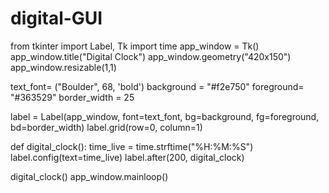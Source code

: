 # digital-GUI
from tkinter import Label, Tk 
import time
app_window = Tk() 
app_window.title("Digital Clock") 
app_window.geometry("420x150") 
app_window.resizable(1,1)

text_font= ("Boulder", 68, 'bold')
background = "#f2e750"
foreground= "#363529"
border_width = 25

label = Label(app_window, font=text_font, bg=background, fg=foreground, bd=border_width) 
label.grid(row=0, column=1)

def digital_clock(): 
   time_live = time.strftime("%H:%M:%S")
   label.config(text=time_live) 
   label.after(200, digital_clock)

digital_clock()
app_window.mainloop()
